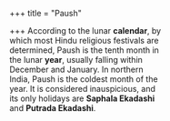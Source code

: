 +++
title = "Paush"

+++
According to the lunar **calendar**, by  
which most Hindu religious festivals are  
determined, Paush is the tenth month in  
the lunar **year**, usually falling within  
December and January. In northern  
India, Paush is the coldest month of the  
year. It is considered inauspicious, and  
its only holidays are **Saphala Ekadashi**  
and **Putrada Ekadashi**.